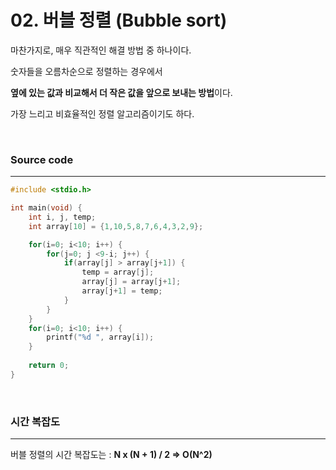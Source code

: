 # 02. 버블 정렬 (Bubble sort)

마찬가지로, 매우 직관적인 해결 방법 중 하나이다.

숫자들을 오름차순으로 정렬하는 경우에서

**옆에 있는 값과 비교해서 더 작은 값을 앞으로 보내는 방법**이다.

가장 느리고 비효율적인 정렬 알고리즘이기도 하다.

<br/>

### Source code

------

```c
#include <stdio.h>

int main(void) {
	int i, j, temp;
	int array[10] = {1,10,5,8,7,6,4,3,2,9};

	for(i=0; i<10; i++) {
		for(j=0; j <9-i; j++) {
			if(array[j] > array[j+1]) {
				temp = array[j];
				array[j] = array[j+1];
				array[j+1] = temp;
			}
		}
	}
	for(i=0; i<10; i++) {
		printf("%d ", array[i]);
	}
	
	return 0; 
}
```

<br/>

### 시간 복잡도

------

버블 정렬의 시간 복잡도는 : **N x (N + 1) / 2 => O(N^2)**